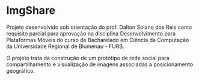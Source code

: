 # ImgShare
Projeto desenvolvido sob orientação do prof. Dalton Solano dos Reis como requisito parcial para aprovação na disciplina Desenvolvimento para Plataformas Móveis do curso de Bacharelado em Ciência da Computação da Universidade Regional de Blumenau - FURB.

O projeto trata da construção de um protótipo de rede social para compartilhamento e visualização de imagens associadas a posicionamento geográfico.
